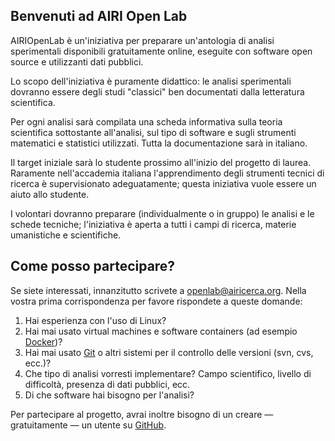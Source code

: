 ## Benvenuti ad AIRI Open Lab

 AIRIOpenLab è un'iniziativa per preparare un'antologia di analisi sperimentali disponibili gratuitamente online, eseguite con software open source e utilizzanti dati pubblici.

Lo scopo dell'iniziativa è puramente didattico: le analisi sperimentali dovranno essere degli studi "classici" ben documentati dalla letteratura scientifica.

Per ogni analisi sarà compilata una scheda informativa sulla teoria scientifica sottostante all'analisi, sul tipo di software e sugli strumenti matematici e statistici utilizzati.
Tutta la documentazione sarà in italiano.

Il target iniziale sarà lo studente prossimo all'inizio del progetto di laurea. Raramente nell'accademia italiana l'apprendimento degli strumenti tecnici di ricerca è supervisionato adeguatamente; questa iniziativa vuole essere un aiuto allo studente.

I volontari dovranno preparare (individualmente o in gruppo) le analisi e le schede tecniche; l'iniziativa è aperta a tutti i campi di ricerca, materie umanistiche e scientifiche.

## Come posso partecipare?

Se siete interessati, innanzitutto scrivete a [openlab@airicerca.org](mailto:openlab@airicerca.org). Nella vostra prima corrispondenza per favore rispondete a queste domande:

1. Hai esperienza con l'uso di Linux?
1. Hai mai usato virtual machines e software containers (ad esempio [Docker](https://www.docker.com))?
1. Hai mai usato [Git](https://git-scm.com/) o altri sistemi per il controllo delle versioni (svn, cvs, ecc.)?
1. Che tipo di analisi vorresti implementare? Campo scientifico, livello di difficoltà, presenza di dati pubblici, ecc.
1. Di che software hai bisogno per l'analisi? 

Per partecipare al progetto, avrai inoltre bisogno di un creare &mdash; gratuitamente &mdash; un utente su [GitHub](https://github.com).
